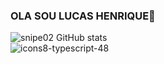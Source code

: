 ### OLA SOU  LUCAS HENRIQUE👋

![snipe02 GitHub stats](https://github-readme-stats.vercel.app/api?username=snipe02&theme=blue-green&show_icons=true)<br/>
![icons8-typescript-48](https://github.com/snipe02/snipe02/assets/108341139/8bf7de1e-a722-47af-aded-0fccb1c62bbc)

